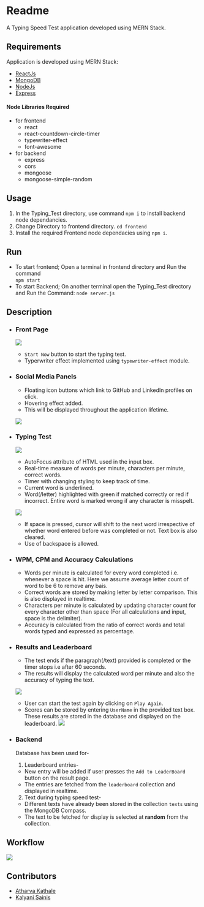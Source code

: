 # Readme

A Typing Speed Test application developed using MERN Stack.

## Requirements
Application is developed using MERN Stack:
* [ReactJs](https://reactjs.org/)
* [MongoDB](https://https://www.mongodb.com/try/download/community)
* [NodeJs](https://https://nodejs.org/en/)
* [Express](https://expressjs.com/)


#### Node Libraries Required
* for frontend
    * react
    * react-countdown-circle-timer
    * typewriter-effect
    * font-awesome
* for backend
    * express
    * cors
    * mongoose
    * mongoose-simple-random

## Usage

1. In the Typing_Test directory, use command
    `npm i`
    to install backend node dependancies.
2. Change Directory to frontend directory.
    `cd frontend`
3. Install the required Frontend node dependacies using
    `npm i`.

## Run

* To start frontend; Open a terminal in frontend directory and Run the command  
    `npm start`
* To start Backend; On another terminal open the Typing_Test directory and Run the Command:
    `node server.js`


## Description

* ###  Front Page
    ![](https://i.imgur.com/Y5uELRU.png)
    * `Start Now` button to start the typing test.
    * Typerwriter effect implemented using `typewriter-effect` module.
* ###  Social Media Panels
    * Floating icon buttons which link to GitHub and LinkedIn profiles on click.
    * Hovering effect added.
    * This will be displayed throughout the application lifetime.
    
    ![](https://i.imgur.com/bJo7EbA.png)

* ###  Typing Test
    ![](https://i.imgur.com/HSEtmDi.jpg)
    * AutoFocus attribute of HTML used in the input box.
    * Real-time measure of words per minute, characters per minute, correct words.
    * Timer with changing styling to keep track of time.
    * Current word is underlined.
    * Word(/letter) highlighted with green if matched correctly or red if incorrect. Entire word is marked wrong if any character is misspelt.
    
    ![](https://i.imgur.com/ZPeBNOD.jpg)
    * If space is pressed, cursor will shift to the next word irrespective of whether word entered before was completed or not. Text box is also cleared.
    * Use of backspace is allowed.
    
* ###  WPM, CPM and Accuracy Calculations
    * Words per minute is calculated for every word completed i.e. whenever a space is hit. Here we assume average letter count of word to be 6 to remove any bais.
    * Correct words are stored by making letter by letter comparison. This is also displayed in realtime.
    * Characters per minute is calculated by updating character count for every character other than space (For all calculations and input, space is the delimiter).
    * Accuracy is calculated from the ratio of correct words and total words typed and expressed as percentage.
 
* ###  Results and Leaderboard
    * The test ends if the paragraph(/text) provided is completed or the timer stops i.e after 60 seconds.
    * The results will display the calculated word per minute and also the accuracy of typing the text.
    
    ![](https://i.imgur.com/WJxU6a0.jpg)
    * User can start the test again by clicking on ``Play Again``.
    * Scores can be stored by entering `UserName` in the provided text box. These results are stored in the database and displayed on the leaderboard.
        ![](https://i.imgur.com/3EZmdzK.jpg)


    
* ###  Backend
    Database has been used for-
    1. Leaderboard entries-
    * New entry will be added if user presses the `Add to LeaderBoard` button on the result page.    
    * The entries are fetched from the `leaderboard` collection and displayed in realtime.
    2. Text during typing speed test-    
    * Different texts have already been stored in the collection `texts` using the MongoDB Compass.
    * The text to be fetched for display is selected at **random** from the collection.      

## Workflow

![](https://i.imgur.com/y8AG0y1.png)

## Contributors
* [Atharva Kathale](https://github.com/Atharva-K12)
* [Kalyani Sainis](https://github.com/Kals-13)
